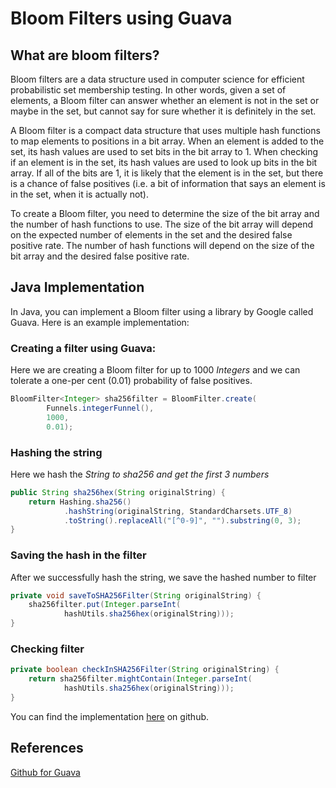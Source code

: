 # Bloom Filters using Guava

## What are bloom filters?

Bloom filters are a data structure used in computer science for efficient probabilistic set membership testing. In other words, given a set of elements, a Bloom filter can answer whether an element is not in the set or maybe in the set, but cannot say for sure whether it is definitely in the set.

A Bloom filter is a compact data structure that uses multiple hash functions to map elements to positions in a bit array. When an element is added to the set, its hash values are used to set bits in the bit array to 1. When checking if an element is in the set, its hash values are used to look up bits in the bit array. If all of the bits are 1, it is likely that the element is in the set, but there is a chance of false positives (i.e. a bit of information that says an element is in the set, when it is actually not).

To create a Bloom filter, you need to determine the size of the bit array and the number of hash functions to use. The size of the bit array will depend on the expected number of elements in the set and the desired false positive rate. The number of hash functions will depend on the size of the bit array and the desired false positive rate.

## Java Implementation

In Java, you can implement a Bloom filter using a library by Google called Guava. Here is an example implementation:

### Creating a filter using Guava:

Here we are creating a Bloom filter for up to 1000 *Integers* and we can tolerate a one-per cent (0.01) probability of false positives.

```java
BloomFilter<Integer> sha256filter = BloomFilter.create(
        Funnels.integerFunnel(),
        1000,
        0.01);
```

### Hashing the string

Here we hash the *String to sha256 and get the first 3 numbers*

```java
public String sha256hex(String originalString) {
    return Hashing.sha256()
            .hashString(originalString, StandardCharsets.UTF_8)
            .toString().replaceAll("[^0-9]", "").substring(0, 3);
}
```

### Saving the hash in the filter

After we successfully hash the string, we save the hashed number to filter

```java
private void saveToSHA256Filter(String originalString) {
    sha256filter.put(Integer.parseInt(
            hashUtils.sha256hex(originalString)));
}
```

### Checking filter

```java
private boolean checkInSHA256Filter(String originalString) {
    return sha256filter.mightContain(Integer.parseInt(
            hashUtils.sha256hex(originalString)));
}
```

You can find the implementation [here](https://github.com/manitaggarwal/bloom-filter-java) on github.

## References

[Github for Guava](https://github.com/google/guava)